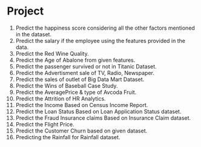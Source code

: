 # Project
1. Predict the happiness score considering all the other factors mentioned in the dataset.
2. Predict the salary if the employee using the features provided in the data.
3. Predict the Red Wine Quality.
4. Predict the Age of Abalone from given features.
5. Predict the passenger survived or not in Titanic Dataset.
6. Predict the Advertisment sale of TV, Radio, Newspaper.
7. Predict the sales of outlet of Big Data Mart Dataset.
8. Predict the Wins of Baseball Case Study.
9. Predict the AveragePrice & type of Avcoda Fruit.
10. Predict the Attrition of HR Analytics.
11. Predict the Income Based on Census Income Report.
12. Predict the Loan Status Based on Loan Application Status dataset.
13. Predict the Fraud Insurance claims Based on Insurance Claim dataset.
14. Predict the Flight Price.
15. Predict the Customer Churn based on given dataset.
16. Predicting the Rainfall for Rainfall dataset.
